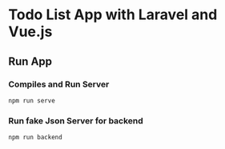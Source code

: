 
# Todo List App with Laravel and Vue.js

## Run App

### Compiles and Run Server
```
npm run serve
```

### Run fake Json Server for backend
```
npm run backend
```
